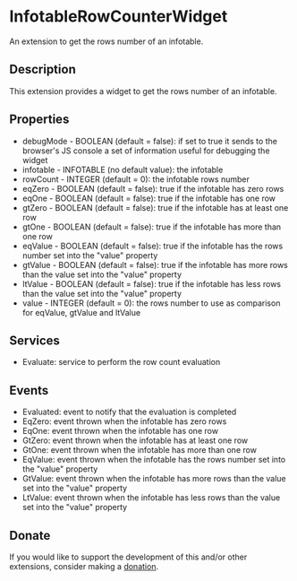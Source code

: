 # InfotableRowCounterWidget
An extension to get the rows number of an infotable.

## Description
This extension provides a widget to get the rows number of an infotable.

## Properties
- debugMode - BOOLEAN (default = false): if set to true it sends to the browser's JS console a set of information useful for debugging the widget
- infotable - INFOTABLE (no default value): the infotable
- rowCount - INTEGER (default = 0): the infotable rows number
- eqZero - BOOLEAN (default = false): true if the infotable has zero rows
- eqOne - BOOLEAN (default = false): true if the infotable has one row
- gtZero - BOOLEAN (default = false): true if the infotable has at least one row
- gtOne - BOOLEAN (default = false): true if the infotable has more than one row
- eqValue - BOOLEAN (default = false): true if the infotable has the rows number set into the "value" property
- gtValue - BOOLEAN (default = false): true if the infotable has more rows than the value set into the "value" property
- ltValue - BOOLEAN (default = false): true if the infotable has less rows than the value set into the "value" property
- value - INTEGER (default = 0): the rows number to use as comparison for eqValue, gtValue and ltValue

## Services
- Evaluate: service to perform the row count evaluation

## Events
- Evaluated: event to notify that the evaluation is completed
- EqZero: event thrown when the infotable has zero rows
- EqOne: event thrown when the infotable has one row
- GtZero: event thrown when the infotable has at least one row
- GtOne: event thrown when the infotable has more than one row
- EqValue: event thrown when the infotable has the rows number set into the "value" property
- GtValue: event thrown when the infotable has more rows than the value set into the "value" property
- LtValue: event thrown when the infotable has less rows than the value set into the "value" property

## Donate
If you would like to support the development of this and/or other extensions, consider making a [donation](https://www.paypal.com/donate/?business=HCDX9BAEYDF4C&no_recurring=0&currency_code=EUR).
